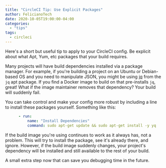 ```yaml
---
title: "CircleCI Tip: Use Explicit Packages"
author: FelicianoTech
date: 2020-10-05T19:00:00-04:00
categories:
  - "tips"
tags:
  - circleci
---
```


Here's a short but useful tip to apply to your CircleCI config.
Be explicit about what Apt, Yum, etc packages that your build requires.

<!--more-->

Many projects will have build dependencies installed via a package manager.
For example, if you're building a project on an Ubuntu or Debian-based OS and you need to manipulate JSON, you might be using [jq](https://stedolan.github.io/jq/) from the `jq` apt package.
If you find a Docker image to build on that pre-installs `jq`, great!
What if the image maintainer removes that dependency?
Your build will suddenly fail.

You can take control and make your config more robust by including a line to install these packages yourself.
Something like this:

```yaml
      - run:
	      name: "Install Dependencies"
		  command: sudo apt-get update && sudo apt-get install -y yq
```

If the build image you're using continues to work as it always has, not a problem.
This will try to install the package, see it's already there, and ignore.
However, if the build image suddenly changes, your project's dependency will be installed and still available to the rest of your build.

A small extra step now that can save you debugging time in the future.
